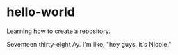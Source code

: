 # hello-world
Learning how to create a repository.

Seventeen thirty-eight Ay. I'm like, "hey guys, it's Nicole."
